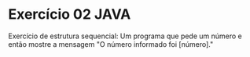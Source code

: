 # Exercício 02 JAVA
Exercício de estrutura sequencial: Um programa que pede um número e então mostre a mensagem "O número informado foi [número]."

